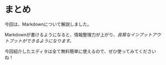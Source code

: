 # まとめ

今回は、Markdownについて解説しました。

Markdownが書けるようになると、情報整理力が上がり、*良質なインプットアウトプットができるようになります。*

今回紹介したエディタは全て無料簡単に使えるので、ぜひ使ってみてくださいね！